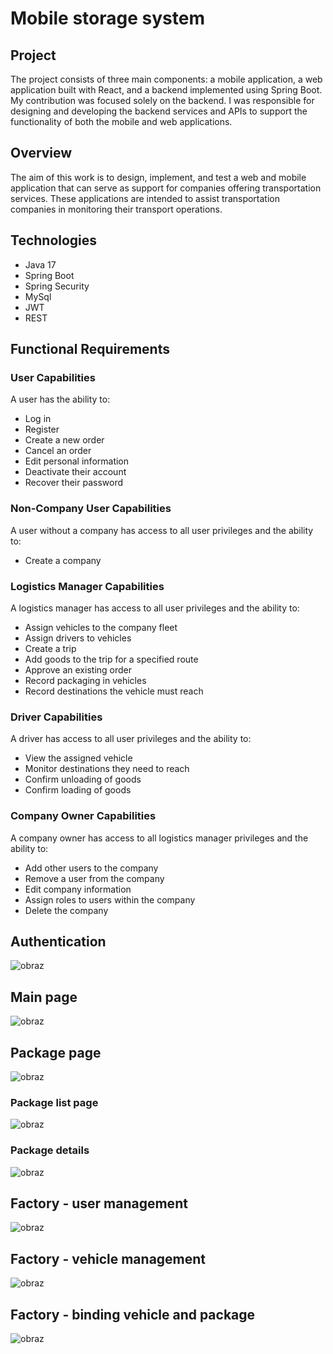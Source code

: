 # Mobile storage system

## Project
The project consists of three main components: a mobile application, a web application built with React, and a backend implemented using Spring Boot. My contribution was focused solely on the backend. I was responsible for designing and developing the backend services and APIs to support the functionality of both the mobile and web applications.

## Overview
The aim of this work is to design, implement, and test a web and mobile application that can serve as support for companies offering transportation services. These applications are intended to assist transportation companies in monitoring their transport operations.

## Technologies
* Java 17
* Spring Boot
* Spring Security
* MySql
* JWT
* REST
## Functional Requirements
### User Capabilities
A user has the ability to:
- Log in
- Register
- Create a new order
- Cancel an order
- Edit personal information
- Deactivate their account
- Recover their password

### Non-Company User Capabilities
A user without a company has access to all user privileges and the ability to:
- Create a company

### Logistics Manager Capabilities
A logistics manager has access to all user privileges and the ability to:
- Assign vehicles to the company fleet
- Assign drivers to vehicles
- Create a trip
- Add goods to the trip for a specified route
- Approve an existing order
- Record packaging in vehicles
- Record destinations the vehicle must reach

### Driver Capabilities
A driver has access to all user privileges and the ability to:
- View the assigned vehicle
- Monitor destinations they need to reach
- Confirm unloading of goods
- Confirm loading of goods

### Company Owner Capabilities
A company owner has access to all logistics manager privileges and the ability to:
- Add other users to the company
- Remove a user from the company
- Edit company information
- Assign roles to users within the company
- Delete the company




## Authentication
![obraz](https://github.com/SpellZZZ/Inz/assets/43863065/2db7cbea-f8c3-4a0d-b83e-84906923806f)


## Main page
![obraz](https://github.com/SpellZZZ/Inz/assets/43863065/3a74b110-a6ad-405c-af4d-66111de0657a)


## Package page
![obraz](https://github.com/SpellZZZ/Inz/assets/43863065/a4f2124e-1c00-4a0a-a5eb-d186a9b3b02c)

### Package list page
![obraz](https://github.com/SpellZZZ/Inz/assets/43863065/17294970-aec6-43bf-8b02-b78326b64195)

### Package details
![obraz](https://github.com/SpellZZZ/Inz/assets/43863065/5138c9ae-a64d-4627-85cc-ff6ac7e85242)




## Factory - user management
![obraz](https://github.com/SpellZZZ/Inz/assets/43863065/b4484890-5ff9-4cab-b3ff-ae0ee5118b02)


## Factory - vehicle management
![obraz](https://github.com/SpellZZZ/Inz/assets/43863065/63343d89-1aa4-48dc-83d5-10f0e07bf06b)

## Factory - binding vehicle and package
![obraz](https://github.com/SpellZZZ/Inz/assets/43863065/c32dbcc5-5d7b-48b3-b655-6c7071b199e8)







